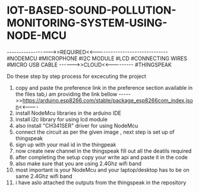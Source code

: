 # IOT-BASED-SOUND-POLLUTION-MONITORING-SYSTEM-USING-NODE-MCU
------------------>>REQUIRED<<------------------------------
#NODEMCU
#MICROPHONE
#I2C MODULE
#LCD
#CONNECTING WIRES
#MICRO USB CABLE
------>>CLOUD<<---------
#THINGSPEAK

Do these step by step process for excecuting the project 
1) copy and paste the preference link in the preference section available in the files tab,i am providing the link bellow 
----->>https://arduino.esp8266.com/stable/package_esp8266com_index.json<<----
2) install NodeMcu libraries in the arduino IDE
3) install i2c library for using lcd module
4) also install "CH341SER" driver for using NodeMcu
5) connect the circuit as per the given image , next step is set up of thingspeak
6) sign up with your mail id in the thingpeak
7) now create new channel in the thingspeak fill out all the deatils required
8) after completing the setup copy your write api and paste it in the code
9) also make sure that you are using 2.4Ghz wifi band
10) most important is your NodeMcu and your laptop/desktop has to be on same 2.4Ghz wifi band 
11) i have aslo attached the outputs from the thingspeak in the repository 
